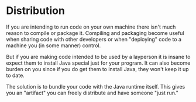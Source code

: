 # Distribution

If you are intending to run code on your own machine there isn't much reason to 
compile or package it. Compiling and packaging become useful when sharing
code with other developers or when "deploying" code to a machine you (in some manner) control.

But if you are making code intended to be used by a layperson it is insane to expect them
to install Java special just for your program. It can also become burden on you
since if you do get them to install Java, they won't keep it up to date.

The solution is to bundle your code with the Java runtime itself. This gives you
an "artifact" you can freely distribute and have someone "just run."
